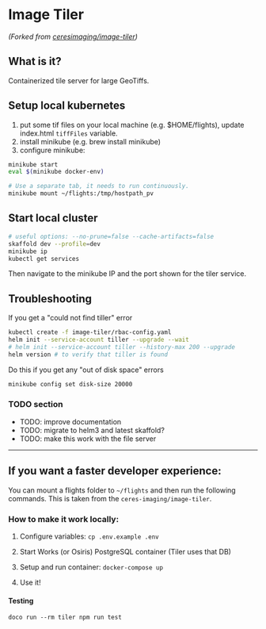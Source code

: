 # Image Tiler
*(Forked from [ceresimaging/image-tiler](https://github.com/ceresimaging/image-tiler))*

## What is it?
Containerized tile server for large GeoTiffs.

## Setup local kubernetes
1. put some tif files on your local machine (e.g. $HOME/flights), update index.html `tiffFiles` variable.
2. install minikube (e.g. brew install minikube)
3. configure minikube:
```bash
minikube start
eval $(minikube docker-env)

# Use a separate tab, it needs to run continuously.
minikube mount ~/flights:/tmp/hostpath_pv
```

## Start local cluster
```bash
# useful options: --no-prune=false --cache-artifacts=false
skaffold dev --profile=dev
minikube ip
kubectl get services
```
Then navigate to the minikube IP and the port shown for the tiler service.

## Troubleshooting
If you get a "could not find tiller" error
```bash
kubectl create -f image-tiler/rbac-config.yaml
helm init --service-account tiller --upgrade --wait
# helm init --service-account tiller --history-max 200 --upgrade
helm version # to verify that tiller is found
```
Do this if you get any "out of disk space" errors
```bash
minikube config set disk-size 20000
```

### TODO section
- TODO: improve documentation
- TODO: migrate to helm3 and latest skaffold?
- TODO: make this work with the file server

***
## If you want a faster developer experience:
You can mount a flights folder to `~/flights` and then run the following commands. This is taken from the `ceres-imaging/image-tiler`.
### How to make it work locally:

1. Configure variables: `cp .env.example .env`

2. Start Works (or Osiris) PostgreSQL container (Tiler uses that DB)

3. Setup and run container: `docker-compose up`

4. Use it!

#### Testing

`doco run --rm tiler npm run test`